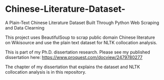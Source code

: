 # Chinese-Literature-Dataset-

A Plain-Text Chinese Literature Dataset Built Through Python Web Scraping and Data Clearning 

This project uses BeautifulSoup to scrap public domain Chinese literature on Wikisource and use the plain text dataset for NLTK collocation analysis.

This is part of my Ph.D. dissertation research. Please see my published dissertation here: https://www.proquest.com/docview/2479780277

The chapter of my dissertation that explains the dataset and NLTK collocation analysis is in this repository.
